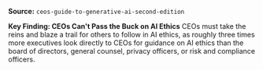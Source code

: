 **Source:** `ceos-guide-to-generative-ai-second-edition`

**Key Finding: CEOs Can't Pass the Buck on AI Ethics**
CEOs must take the reins and blaze a trail for others to follow in AI ethics, as roughly three times more executives look directly to CEOs for guidance on AI ethics than the board of directors, general counsel, privacy officers, or risk and compliance officers.
